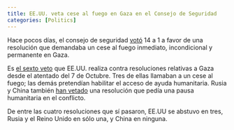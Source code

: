 ```yaml
---
title: EE.UU. veta cese al fuego en Gaza en el Consejo de Seguridad
categories: [Politics]
---
```


Hace pocos días, el consejo de seguridad [votó](https://www.theguardian.com/world/2024/nov/20/un-gaza-vote-veto) 14 a 1 a favor 
de una resolución que demandaba un cese al fuego 
inmediato, incondicional y permanente en Gaza.

Es [el sexto veto](https://www.aljazeera.com/news/2024/11/21/how-has-the-unsc-voted-since-the-beginning-of-israels-war-on-gaza) que EE.UU. realiza contra resoluciones relativas a Gaza 
desde el atentado del 7 de Octubre. Tres de ellas
llamaban a un cese al fuego; las demás pretendían 
habilitar el acceso de ayuda humanitaria. Rusia y China también
[han vetado](https://www.aljazeera.com/news/2023/10/26/two-more-resolutions-to-end-gaza-violence-fail-at-un-security-council) una 
resolución que pedía una pausa humanitaria en el conflicto.

De entre las cuatro resoluciones que sí pasaron, EE.UU se abstuvo en 
tres, Rusia y el Reino Unido en sólo una, y China en ninguna.



